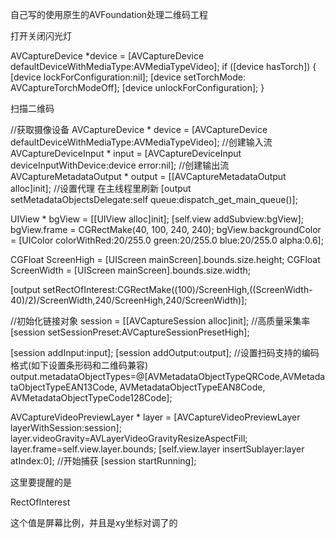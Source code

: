 自己写的使用原生的AVFoundation处理二维码工程



打开关闭闪光灯

AVCaptureDevice *device = [AVCaptureDevice defaultDeviceWithMediaType:AVMediaTypeVideo];
if ([device hasTorch]) {
[device lockForConfiguration:nil];
[device setTorchMode: AVCaptureTorchModeOff];
[device unlockForConfiguration];
}


扫描二维码


//获取摄像设备
AVCaptureDevice * device = [AVCaptureDevice defaultDeviceWithMediaType:AVMediaTypeVideo];
//创建输入流
AVCaptureDeviceInput * input = [AVCaptureDeviceInput deviceInputWithDevice:device error:nil];
//创建输出流
AVCaptureMetadataOutput * output = [[AVCaptureMetadataOutput alloc]init];
//设置代理 在主线程里刷新
[output setMetadataObjectsDelegate:self queue:dispatch_get_main_queue()];


UIView * bgView = [[UIView alloc]init];
[self.view addSubview:bgView];
bgView.frame = CGRectMake(40, 100, 240, 240);
bgView.backgroundColor = [UIColor colorWithRed:20/255.0 green:20/255.0 blue:20/255.0 alpha:0.6];


CGFloat ScreenHigh = [UIScreen mainScreen].bounds.size.height;
CGFloat ScreenWidth = [UIScreen mainScreen].bounds.size.width;

[output setRectOfInterest:CGRectMake((100)/ScreenHigh,((ScreenWidth-40)/2)/ScreenWidth,240/ScreenHigh,240/ScreenWidth)];

//初始化链接对象
session = [[AVCaptureSession alloc]init];
//高质量采集率
[session setSessionPreset:AVCaptureSessionPresetHigh];

[session addInput:input];
[session addOutput:output];
//设置扫码支持的编码格式(如下设置条形码和二维码兼容)
output.metadataObjectTypes=@[AVMetadataObjectTypeQRCode,AVMetadataObjectTypeEAN13Code, AVMetadataObjectTypeEAN8Code, AVMetadataObjectTypeCode128Code];

AVCaptureVideoPreviewLayer * layer = [AVCaptureVideoPreviewLayer layerWithSession:session];
layer.videoGravity=AVLayerVideoGravityResizeAspectFill;
layer.frame=self.view.layer.bounds;
[self.view.layer insertSublayer:layer atIndex:0];
//开始捕获
[session startRunning];

这里要提醒的是 

RectOfInterest

这个值是屏幕比例，并且是xy坐标对调了的








